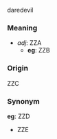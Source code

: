 daredevil
### Meaning
+ _adj_: ZZA
	+ __eg__: ZZB

### Origin

ZZC

### Synonym

__eg__: ZZD

+ ZZE


